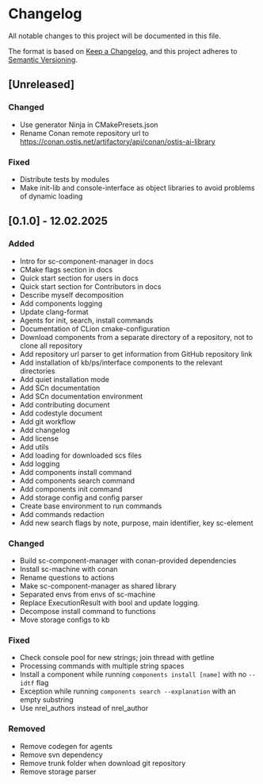 # Changelog

All notable changes to this project will be documented in this file.

The format is based on [Keep a Changelog](https://keepachangelog.com/en/1.0.0/),
and this project adheres to [Semantic Versioning](https://semver.org/spec/v2.0.0.html).

## [Unreleased]

### Changed

- Use generator Ninja in CMakePresets.json
- Rename Conan remote repository url to https://conan.ostis.net/artifactory/api/conan/ostis-ai-library

### Fixed

- Distribute tests by modules
- Make init-lib and console-interface as object libraries to avoid problems of dynamic loading

## [0.1.0] - 12.02.2025

### Added

- Intro for sc-component-manager in docs
- CMake flags section in docs
- Quick start section for users in docs
- Quick start section for Contributors in docs
- Describe myself decomposition
- Add components logging
- Update clang-format
- Agents for init, search, install commands
- Documentation of CLion cmake-configuration
- Download components from a separate directory of a repository, not to clone all repository 
- Add repository url parser to get information from GitHub repository link
- Add installation of kb/ps/interface components to the relevant directories
- Add quiet installation mode
- Add SCn documentation
- Add SCn documentation environment
- Add contributing document
- Add codestyle document
- Add git workflow
- Add changelog
- Add license
- Add utils
- Add loading for downloaded scs files
- Add logging
- Add components install command
- Add components search command
- Add components init command
- Add storage config and config parser
- Create base environment to run commands
- Add commands redaction 
- Add new search flags by note, purpose, main identifier, key sc-element

### Changed

- Build sc-component-manager with conan-provided dependencies
- Install sc-machine with conan
- Rename questions to actions
- Make sc-component-manager as shared library
- Separated envs from envs of sc-machine
- Replace ExecutionResult with bool and update logging.
- Decompose install command to functions
- Move storage configs to kb

### Fixed

- Check console pool for new strings; join thread with getline
- Processing commands with multiple string spaces
- Install a component while running `components install [name]` with no `--idtf` flag
- Exception while running `components search --explanation` with an empty substring
- Use nrel_authors instead of nrel_author

### Removed

- Remove codegen for agents
- Remove svn dependency
- Remove trunk folder when download git repository
- Remove storage parser
